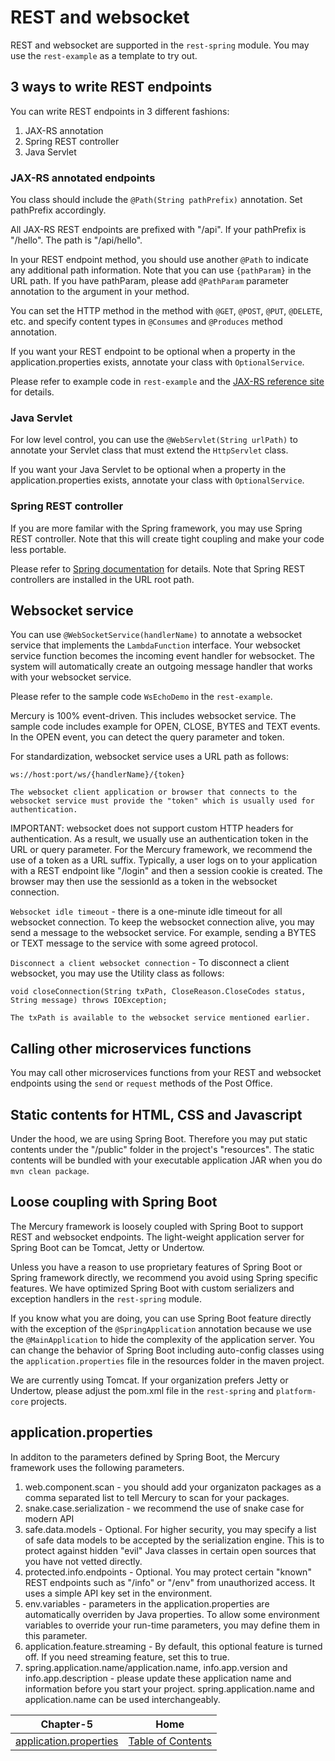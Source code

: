 # REST and websocket

REST and websocket are supported in the `rest-spring` module. You may use the `rest-example` as a template to try out.

## 3 ways to write REST endpoints

You can write REST endpoints in 3 different fashions:

1. JAX-RS annotation
2. Spring REST controller
3. Java Servlet

### JAX-RS annotated endpoints

You class should include the `@Path(String pathPrefix)` annotation. Set pathPrefix accordingly. 

All JAX-RS REST endpoints are prefixed with "/api". If your pathPrefix is "/hello". The path is "/api/hello".

In your REST endpoint method, you should use another `@Path` to indicate any additional path information. Note that you can use `{pathParam}` in the URL path.
If you have pathParam, please add `@PathParam` parameter annotation to the argument in your method.

You can set the HTTP method in the method with `@GET`, `@POST`, `@PUT`, `@DELETE`, etc.
and specify content types in `@Consumes` and `@Produces` method annotation.

If you want your REST endpoint to be optional when a property in the application.properties exists, annotate your class with `OptionalService`.

Please refer to example code in `rest-example` and the [JAX-RS reference site](https://jersey.github.io/) for details.

### Java Servlet

For low level control, you can use the `@WebServlet(String urlPath)` to annotate your Servlet class that must extend the `HttpServlet` class.

If you want your Java Servlet to be optional when a property in the application.properties exists, annotate your class with `OptionalService`.

### Spring REST controller

If you are more familar with the Spring framework, you may use Spring REST controller. Note that this will create tight coupling and make your code less portable.

Please refer to [Spring documentation](https://spring.io/guides/gs/rest-service/) for details. Note that Spring REST controllers are installed in the URL root path.

## Websocket service

You can use `@WebSocketService(handlerName)` to annotate a websocket service that implements the `LambdaFunction` interface. Your websocket service function becomes the incoming event handler for websocket. The system will automatically create an outgoing message handler that works with your websocket service.

Please refer to the sample code `WsEchoDemo` in the `rest-example`.

Mercury is 100% event-driven. This includes websocket service. The sample code includes example for OPEN, CLOSE, BYTES and TEXT events. In the OPEN event, you can detect the query parameter and token.

For standardization, websocket service uses a URL path as follows:

```
ws://host:port/ws/{handlerName}/{token}

The websocket client application or browser that connects to the websocket service must provide the "token" which is usually used for authentication.
```

IMPORTANT: websocket does not support custom HTTP headers for authentication. As a result, we usually use an authentication token in the URL or query parameter. For the Mercury framework, we recommend the use of a token as a URL suffix. Typically, a user logs on to your application with a REST endpoint like "/login" and then a session cookie is created. The browser may then use the sessionId as a token in the websocket connection.

`Websocket idle timeout` - there is a one-minute idle timeout for all websocket connection. To keep the websocket connection alive, you may send a message to the websocket service. For example, sending a BYTES or TEXT message to the service with some agreed protocol.

`Disconnect a client websocket connection` - To disconnect a client websocket, you may use the Utility class as follows:

```
void closeConnection(String txPath, CloseReason.CloseCodes status, String message) throws IOException;

The txPath is available to the websocket service mentioned earlier.
```

## Calling other microservices functions

You may call other microservices functions from your REST and websocket endpoints using the `send` or `request` methods of the Post Office.

## Static contents for HTML, CSS and Javascript

Under the hood, we are using Spring Boot. Therefore you may put static contents under the "/public" folder in the project's "resources". The static contents will be bundled with your executable application JAR when you do `mvn clean package`.

## Loose coupling with Spring Boot

The Mercury framework is loosely coupled with Spring Boot to support REST and websocket endpoints. The light-weight application server for Spring Boot can be Tomcat, Jetty or Undertow.

Unless you have a reason to use proprietary features of Spring Boot or Spring framework directly, we recommend you avoid using Spring specific features. We have optimized Spring Boot with custom serializers and exception handlers in the `rest-spring` module.

If you know what you are doing, you can use Spring Boot feature directly with the exception of the `@SpringApplication` annotation because we use the `@MainApplication` to hide the complexity of the application server. You can change the behavior of Spring Boot including auto-config classes using the `application.properties` file in the resources folder in the maven project.

We are currently using Tomcat. If your organization prefers Jetty or Undertow, please adjust the pom.xml file in the `rest-spring` and `platform-core` projects.

## application.properties

In additon to the parameters defined by Spring Boot, the Mercury framework uses the following parameters.

1. web.component.scan - you should add your organizaton packages as a comma separated list to tell Mercury to scan for your packages.
2. snake.case.serialization - we recommend the use of snake case for modern API
3. safe.data.models - Optional. For higher security, you may specify a list of safe data models to be accepted by the serialization engine. This is to protect against hidden "evil" Java classes in certain open sources that you have not vetted directly.
4. protected.info.endpoints - Optional. You may protect certain "known" REST endpoints such as "/info" or "/env" from unauthorized access. It uses a simple API key set in the environment.
5. env.variables - parameters in the application.properties are automatically overriden by Java properties. To allow some environment variables to override your run-time parameters, you may define them in this parameter.
6. application.feature.streaming - By default, this optional feature is turned off. If you need streaming feature, set this to true.
7. spring.application.name/application.name, info.app.version and info.app.description - please update these application name and information before you start your project. spring.application.name and application.name can be used interchangeably.


| Chapter-5                                | Home                                     |
| :---------------------------------------:|:----------------------------------------:|
| [application.properties](CHAPTER-5.md)   | [Table of Contents](TABLE-OF-CONTENTS.md)|
